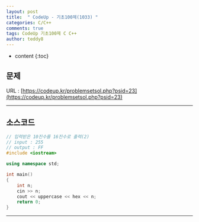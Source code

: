 ```yaml
---
layout: post   
title:  " CodeUp - 기초100제(1033) "
categories: C/C++
comments: true
tags: CodeUp 기초100제 C C++
author: teddy8  
---
```

* content
{:toc}

## 문제
URL : [https://codeup.kr/problemsetsol.php?psid=23](https://codeup.kr/problemsetsol.php?psid=23)

---

## 소스코드
``` cpp
// 입력받은 10진수를 16진수로 출력(2)
// input : 255
// output : FF
#include <iostream>

using namespace std;

int main()
{
	int n;
	cin >> n;
	cout << uppercase << hex << n;
	return 0;
}
```

---
